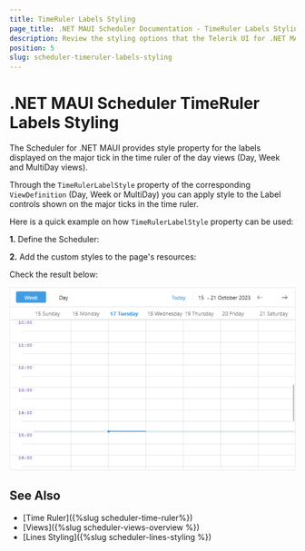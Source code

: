 ```yaml
---
title: TimeRuler Labels Styling
page_title: .NET MAUI Scheduler Documentation - TimeRuler Labels Styling
description: Review the styling options that the Telerik UI for .NET MAUI Scheduler control provides for the labels on the time ruler for day, week and multiday views.
position: 5
slug: scheduler-timeruler-labels-styling
---
```


# .NET MAUI Scheduler TimeRuler Labels Styling

The Scheduler for .NET MAUI provides style property for the labels displayed on the major tick in the time ruler of the day views (Day, Week and MultiDay views).

Through the `TimeRulerLabelStyle` property of the corresponding `ViewDefinition` (Day, Week or MultiDay) you can apply style to the Label controls shown on the major ticks in the time ruler.

Here is a quick example on how `TimeRulerLabelStyle` property can be used:

**1.** Define the Scheduler:

<snippet id='scheduler-timerulerlabelsstyling-definition'/>

**2.** Add the custom styles to the page's resources:

<snippet id='scheduler-timerulerlabels-style'/>

Check the result below:

![Telerik .NET MAUI Scheduler TimeRuler Labels Styling](images/scheduler-timeruler-labels-styling.png)

## See Also

- [Time Ruler]({%slug scheduler-time-ruler%})
- [Views]({%slug scheduler-views-overview %})
- [Lines Styling]({%slug scheduler-lines-styling %})